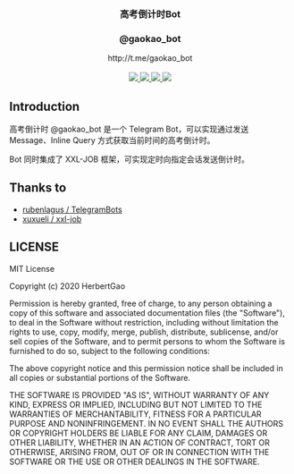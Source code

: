 <p align="center" >
    <h3 align="center">高考倒计时Bot</h3>
    <h3 align="center">@gaokao_bot</h3>
    <p align="center">
        http://t.me/gaokao_bot
        <br>
        <br>
        <a href="https://github.com/HerbertGao/gaokao_bot/actions">
         <img src="https://github.com/HerbertGao/gaokao_bot/workflows/Java%20CI%20with%20Gradle/badge.svg" >
        </a>
        <a href="https://github.com/HerbertGao/gaokao_bot/releases">
         <img src="https://img.shields.io/github/release/HerbertGao/gaokao_bot" >
        </a>
        <a href="https://github.com/HerbertGao/gaokao_bot/">
            <img src="https://img.shields.io/github/stars/HerbertGao/gaokao_bot" >
        </a>
        <a href="https://opensource.org/licenses/MIT">
         <img src="https://img.shields.io/github/license/HerbertGao/gaokao_bot" >
        </a>
    </p>
</p>

## Introduction
高考倒计时 @gaokao_bot 是一个 Telegram Bot，可以实现通过发送 Message、Inline Query 方式获取当前时间的高考倒计时。

Bot 同时集成了 XXL-JOB 框架，可实现定时向指定会话发送倒计时。

## Thanks to
- [rubenlagus / TelegramBots](https://github.com/rubenlagus/TelegramBots)
- [xuxueli / xxl-job](https://github.com/xuxueli/xxl-job)

## LICENSE
MIT License

Copyright (c) 2020 HerbertGao

Permission is hereby granted, free of charge, to any person obtaining a copy
of this software and associated documentation files (the "Software"), to deal
in the Software without restriction, including without limitation the rights
to use, copy, modify, merge, publish, distribute, sublicense, and/or sell
copies of the Software, and to permit persons to whom the Software is
furnished to do so, subject to the following conditions:

The above copyright notice and this permission notice shall be included in all
copies or substantial portions of the Software.

THE SOFTWARE IS PROVIDED "AS IS", WITHOUT WARRANTY OF ANY KIND, EXPRESS OR
IMPLIED, INCLUDING BUT NOT LIMITED TO THE WARRANTIES OF MERCHANTABILITY,
FITNESS FOR A PARTICULAR PURPOSE AND NONINFRINGEMENT. IN NO EVENT SHALL THE
AUTHORS OR COPYRIGHT HOLDERS BE LIABLE FOR ANY CLAIM, DAMAGES OR OTHER
LIABILITY, WHETHER IN AN ACTION OF CONTRACT, TORT OR OTHERWISE, ARISING FROM,
OUT OF OR IN CONNECTION WITH THE SOFTWARE OR THE USE OR OTHER DEALINGS IN THE
SOFTWARE.
